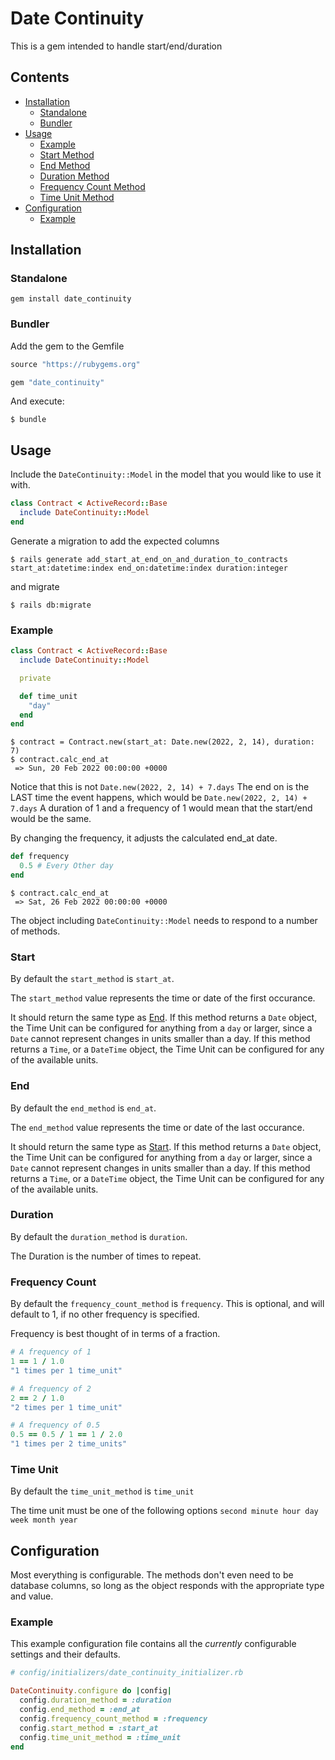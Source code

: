 # Date Continuity
This is a gem intended to handle start/end/duration

## Contents
  - [Installation](#installation)
    - [Standalone](#standalone)
    - [Bundler](#bundler)
  - [Usage](#usage)
    - [Example](#example)
    - [Start Method](#start-method)
    - [End Method](#end-method)
    - [Duration Method](#duration-method)
    - [Frequency Count Method](#frequency-count-method)
    - [Time Unit Method](#time-unit-method)
  - [Configuration](#configuration)
    - [Example](#example)

## Installation
### Standalone
`gem install date_continuity`

### Bundler
Add the gem to the Gemfile
```ruby
source "https://rubygems.org"

gem "date_continuity"
```

And execute:
```shell
$ bundle
```

## Usage
Include the `DateContinuity::Model` in the model that you would like to use it with.

```ruby
class Contract < ActiveRecord::Base
  include DateContinuity::Model
end
```

Generate a migration to add the expected columns
```shell
$ rails generate add_start_at_end_on_and_duration_to_contracts start_at:datetime:index end_on:datetime:index duration:integer
```
and migrate
```shell
$ rails db:migrate
```

### Example

```ruby
class Contract < ActiveRecord::Base
  include DateContinuity::Model

  private

  def time_unit
    "day"
  end
end
```

```shell
$ contract = Contract.new(start_at: Date.new(2022, 2, 14), duration: 7)
$ contract.calc_end_at
 => Sun, 20 Feb 2022 00:00:00 +0000
```
Notice that this is not `Date.new(2022, 2, 14) + 7.days` The end on is the LAST time the event happens, which would be `Date.new(2022, 2, 14) + 7.days`
A duration of 1 and a frequency of 1 would mean that the start/end would be the same.

By changing the frequency, it adjusts the calculated end_at date.

```ruby
def frequency
  0.5 # Every Other day
end
```

```shell
$ contract.calc_end_at
 => Sat, 26 Feb 2022 00:00:00 +0000
```

The object including `DateContinuity::Model` needs to respond to a number of methods.

### Start
By default the `start_method` is `start_at`.

The `start_method` value represents the time or date of the first occurance.

It should return the same type as [End](#end). If this method returns a `Date` object, the Time Unit can be configured for anything from a `day` or larger, since a `Date` cannot represent changes in units smaller than a day. If this method returns a `Time`, or a `DateTime` object, the Time Unit can be configured for any of the available units.

### End
By default the `end_method` is `end_at`.

The `end_method` value represents the time or date of the last occurance.

It should return the same type as [Start](#start). If this method returns a `Date` object, the Time Unit can be configured for anything from a `day` or larger, since a `Date` cannot represent changes in units smaller than a day. If this method returns a `Time`, or a `DateTime` object, the Time Unit can be configured for any of the available units.

### Duration
By default the `duration_method` is `duration`.

The Duration is the number of times to repeat.

### Frequency Count
By default the `frequency_count_method` is `frequency`. This is optional, and will default to 1, if no other frequency is specified.

Frequency is best thought of in terms of a fraction.
```ruby
# A frequency of 1
1 == 1 / 1.0
"1 times per 1 time_unit"

# A frequency of 2
2 == 2 / 1.0
"2 times per 1 time_unit"

# A frequency of 0.5
0.5 == 0.5 / 1 == 1 / 2.0
"1 times per 2 time_units"
```
### Time Unit
By default the `time_unit_method` is `time_unit`

The time unit must be one of the following options `second minute hour day week month year`


## Configuration
Most everything is configurable. The methods don't even need to be database columns, so long as the object responds with the appropriate type and value.

### Example
This example configuration file contains all the _currently_ configurable settings and their defaults.

```ruby
# config/initializers/date_continuity_initializer.rb

DateContinuity.configure do |config|
  config.duration_method = :duration
  config.end_method = :end_at
  config.frequency_count_method = :frequency
  config.start_method = :start_at
  config.time_unit_method = :time_unit
end
```
